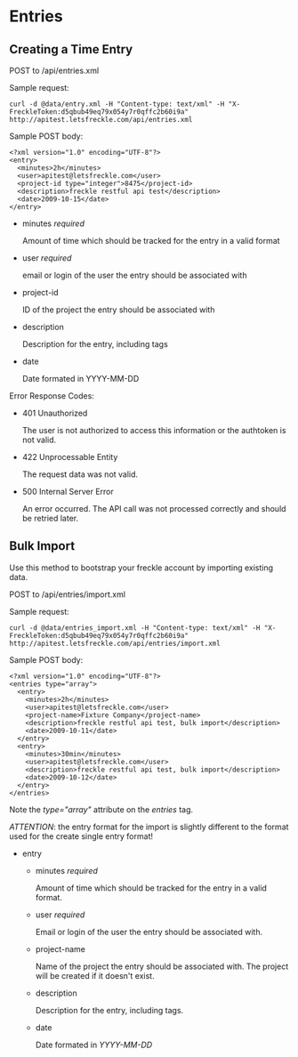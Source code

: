 Entries
=======

Creating a Time Entry
---------------------

POST to /api/entries.xml

Sample request:

    curl -d @data/entry.xml -H "Content-type: text/xml" -H "X-FreckleToken:d5qbub49eq79x054y7r0qffc2b60i9a" http://apitest.letsfreckle.com/api/entries.xml

Sample POST body:

    <?xml version="1.0" encoding="UTF-8"?>
    <entry>
      <minutes>2h</minutes>
      <user>apitest@letsfreckle.com</user>
      <project-id type="integer">8475</project-id>
      <description>freckle restful api test</description>
      <date>2009-10-15</date>
    </entry>

  * minutes *required*

    Amount of time which should be tracked for the entry in a valid format

  * user *required*

    email or login of the user the entry should be associated with

  * project-id

    ID of the project the entry should be associated with

  * description

    Description for the entry, including tags

  * date

    Date formated in YYYY-MM-DD

Error Response Codes:

  * 401 Unauthorized

    The user is not authorized to access this information or the authtoken is not valid.

  * 422 Unprocessable Entity

    The request data was not valid.

  * 500 Internal Server Error

    An error occurred. The API call was not processed correctly and should be retried later.


Bulk Import
-----------

Use this method to bootstrap your freckle account by importing existing data.

POST to /api/entries/import.xml

Sample request:

    curl -d @data/entries_import.xml -H "Content-type: text/xml" -H "X-FreckleToken:d5qbub49eq79x054y7r0qffc2b60i9a" http://apitest.letsfreckle.com/api/entries/import.xml

Sample POST body:

    <?xml version="1.0" encoding="UTF-8"?>
    <entries type="array">
      <entry>
        <minutes>2h</minutes>
        <user>apitest@letsfreckle.com</user>
        <project-name>Fixture Company</project-name>
        <description>freckle restful api test, bulk import</description>
        <date>2009-10-11</date>
      </entry>
      <entry>
        <minutes>30min</minutes>
        <user>apitest@letsfreckle.com</user>
        <description>freckle restful api test, bulk import</description>
        <date>2009-10-12</date>
      </entry>
    </entries>

Note the *type="array"* attribute on the *entries* tag.

*ATTENTION*: the entry format for the import is slightly different to the format used for the create single entry format!

* entry
  * minutes *required*

    Amount of time which should be tracked for the entry in a valid format.

  * user *required*

    Email or login of the user the entry should be associated with.

  * project-name

    Name of the project the entry should be associated with. The project will be created if it doesn't exist.

  * description

    Description for the entry, including tags.

  * date

    Date formated in _YYYY-MM-DD_